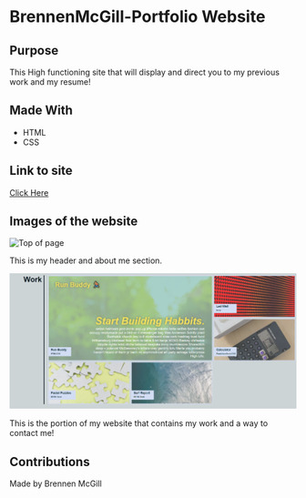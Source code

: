 # BrennenMcGill-Portfolio Website

## Purpose
This High functioning site that will display and direct you to my previous work and my resume!

## Made With

* HTML
* CSS

## Link to site

[Click Here](https://brennenmcgill.github.io/BrennenMcGill-Portfolio/)

## Images of the website

![Top of page](./assets/imgaes/Finished-/png)

This is my header and about me section.

![Mid section of page](./assets/imgaes/Finished-site-2.png)

This is the portion of my website that contains my work and a way to contact me!
## Contributions 

Made by Brennen McGill
